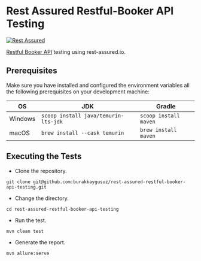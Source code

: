 # Rest Assured Restful-Booker API Testing

[![Rest Assured](https://img.shields.io/maven-central/v/io.rest-assured/kotlin-extensions?color=3CB371&label=rest-assured&logo=rest-assured&logoColor=3CB371&style=for-the-badge)](https://rest-assured.io/)

[Restful Booker API](https://restful-booker.herokuapp.com) testing using rest-assured.io.

## Prerequisites

Make sure you have installed and configured the environment variables all the following prerequisites on your
development machine:

| OS      | JDK                                  | Gradle                |
|---------|--------------------------------------|-----------------------|
| Windows | `scoop install java/temurin-lts-jdk` | `scoop install maven` |
| macOS   | `brew install --cask temurin`        | `brew install maven`  |

## Executing the Tests

- Clone the repository.

```shell
git clone git@github.com:burakkaygusuz/rest-assured-restful-booker-api-testing.git
```

- Change the directory.

```shell
cd rest-assured-restful-booker-api-testing
```

- Run the test.

```shell
mvn clean test
```

- Generate the report.

```shell
mvn allure:serve
```
